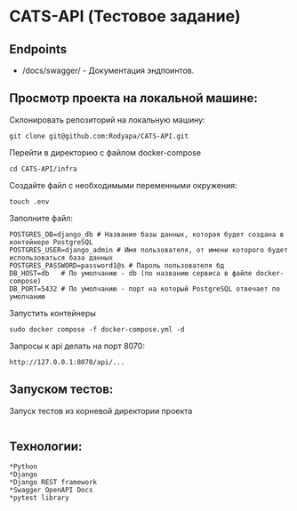 # CATS-API (Тестовое задание)
## Endpoints
* /docs/swagger/ - Документация эндпоинтов.
## Просмотр проекта на локальной машине:
Склонировать репозиторий на локальную машину:
```
git clone git@github.com:Rodyapa/CATS-API.git
```
Перейти в директорию с файлом  docker-compose
```
cd CATS-API/infra
```
Создайте файл с необходимыми переменными окружения:
```
touch .env
```
Заполните файл:
```
POSTGRES_DB=django_db # Название базы данных, которая будет создана в контейнере PostgreSQL
POSTGRES_USER=django_admin # Имя пользователя, от имени которого будет использоваться база данных
POSTGRES_PASSWORD=password1@s # Пароль пользователя бд
DB_HOST=db   # По умолчанию - db (по названию сервиса в файле docker-compose)
DB_PORT=5432 # По умолчанию - порт на который PostgreSQL отвечает по умолчанию
```
Запустить контейнеры
```
sudo docker compose -f docker-compose.yml -d 
```
Запросы к api делать на порт 8070:
```
http://127.0.0.1:8070/api/...
```
## Запуском тестов:
Запуск тестов из корневой директории проекта
```

```
## Технологии:
    *Python
    *Django
    *Django REST framework
    *Swagger OpenAPI Docs
    *pytest library 
